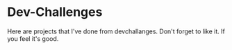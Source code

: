 # Dev-Challenges
Here are projects that I've done from devchallanges. Don't forget to like it. If you feel it's good.
